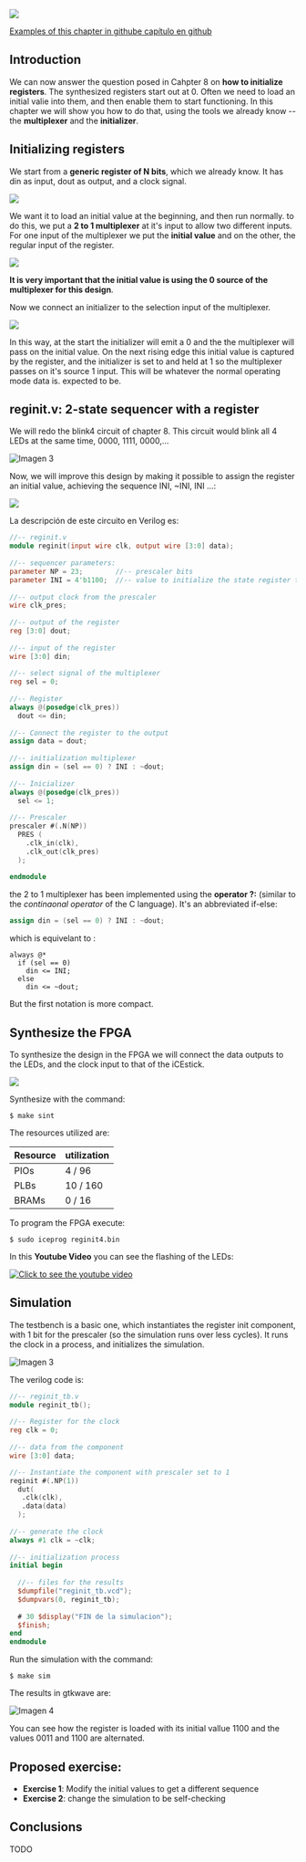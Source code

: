 ![](https://github.com/Obijuan/open-fpga-verilog-tutorial/raw/master/tutorial/ICESTICK/T13-reg-init/images/reginit-1.png)

[Examples of this chapter in githube capítulo en github](https://github.com/Obijuan/open-fpga-verilog-tutorial/tree/master/tutorial/ICESTICK/T13-reg-init)

## Introduction 
We can now answer the question posed in Cahpter 8 on **how to initialize registers**. The synthesized registers start out at 0. Often we need to load an initial valie into them, and then enable them to start functioning. In this chapter we will show you how to do that, using the tools we already know -- the **multiplexer** and the **initializer**. 

## Initializing registers 

We start from a **generic register of N bits**, which we already know. It has din as input, dout as output, and a clock signal. 

![](https://github.com/Obijuan/open-fpga-verilog-tutorial/raw/master/tutorial/ICESTICK/T13-reg-init/images/reginit-2.png)

We want it to load an initial value at the beginning, and then run normally. to do this, we put a **2 to 1 multiplexer** at it's input to allow two different inputs. For one input of the multiplexer we put the **initial value** and on the other, the regular input of the register. 

![](https://github.com/Obijuan/open-fpga-verilog-tutorial/raw/master/tutorial/ICESTICK/T13-reg-init/images/reginit-3.png)

**It is very important that the initial value is using the 0 source of the multiplexer for this design**.

Now we connect an initializer to the selection input of the multiplexer. 

![](https://github.com/Obijuan/open-fpga-verilog-tutorial/raw/master/tutorial/ICESTICK/T13-reg-init/images/reginit-4.png)

In this way, at the start the initializer will emit a 0 and the the multiplexer will pass on the initial value. On the next rising edge this initial value is captured by the register, and the initializer is set to and held at 1 so the multiplexer passes on it's source 1 input. This will be whatever the normal operating mode data is. expected to be. 

## reginit.v: 2-state sequencer with a register

We will redo the blink4 circuit of chapter 8. This circuit would blink all 4 LEDs at the same time, 0000, 1111, 0000,...

![Imagen 3](https://github.com/Obijuan/open-fpga-verilog-tutorial/raw/master/tutorial/ICESTICK/T08-register/images/blink4-3.png)

Now, we will improve this design by making it possible to assign the register an initial value, achieving the sequence INI, ~INI, INI ...: 

![](https://github.com/Obijuan/open-fpga-verilog-tutorial/raw/master/tutorial/ICESTICK/T13-reg-init/images/reginit-5.png)

La descripción de este circuito en Verilog es:

```verilog
//-- reginit.v
module reginit(input wire clk, output wire [3:0] data);
    
//-- sequencer parameters:
parameter NP = 23;        //-- prescaler bits 
parameter INI = 4'b1100;  //-- value to initialize the state register to
    
//-- output clock from the prescaler
wire clk_pres;
    
//-- output of the register
reg [3:0] dout;
    
//-- input of the register
wire [3:0] din;
    
//-- select signal of the multiplexer
reg sel = 0;
    
//-- Register
always @(posedge(clk_pres))
  dout <= din;
    
//-- Connect the register to the output
assign data = dout;
    
//-- initialization multiplexer
assign din = (sel == 0) ? INI : ~dout;
    
//-- Inicializer
always @(posedge(clk_pres))
  sel <= 1;
    
//-- Prescaler
prescaler #(.N(NP))
  PRES (
    .clk_in(clk),
    .clk_out(clk_pres)
  );
    
endmodule
```

the 2 to 1 multiplexer has been implemented using the **operator ?:** (similar to the _continaonal operator_ of the C language). It's an abbreviated if-else: 
```verilog
assign din = (sel == 0) ? INI : ~dout;
```

which is equivelant to :

```
always @*
  if (sel == 0)
    din <= INI;
  else
    din <= ~dout;
```
    
But the first notation is more compact. 

## Synthesize the FPGA

To synthesize the design in the FPGA we will connect the data outputs to the LEDs, and the clock input to that of the iCEstick. 

![](https://github.com/Obijuan/open-fpga-verilog-tutorial/raw/master/tutorial/ICESTICK/T13-reg-init/images/reginit-1.png)

Synthesize with the command:

    $ make sint

The resources utilized are:

| Resource | utilization
|----------|-----------
|PIOs      | 4 / 96
|PLBs      | 10 / 160
|BRAMs     | 0 / 16

To program the FPGA execute: 

    $ sudo iceprog reginit4.bin

In this **Youtube Video** you can see the flashing of the LEDs:

[![Click to see the youtube video](http://img.youtube.com/vi/dYikGANv1t4/0.jpg)](https://www.youtube.com/watch?v=dYikGANv1t4)

## Simulation
The testbench is a basic one, which instantiates the register init component, with 1 bit for the prescaler (so the simulation runs over less cycles). It runs the clock in a process, and initializes the simulation. 

![Imagen 3](https://github.com/Obijuan/open-fpga-verilog-tutorial/raw/master/tutorial/ICESTICK/T13-reg-init/images/reginit-6.png)

The verilog code is:

```verilog
//-- reginit_tb.v
module reginit_tb();
    
//-- Register for the clock
reg clk = 0;
    
//-- data from the component
wire [3:0] data;

//-- Instantiate the component with prescaler set to 1
reginit #(.NP(1))
  dut(
   .clk(clk),
   .data(data)
  );
    
//-- generate the clock
always #1 clk = ~clk;
    
//-- initialization process
initial begin
    
  //-- files for the results
  $dumpfile("reginit_tb.vcd");
  $dumpvars(0, reginit_tb);
    
  # 30 $display("FIN de la simulacion");
  $finish;
end
endmodule
```

Run the simulation with the command: 

    $ make sim

The results in gtkwave are:

![Imagen 4](https://github.com/Obijuan/open-fpga-verilog-tutorial/raw/master/tutorial/ICESTICK/T13-reg-init/images/T13-reginit-sim.png)

You can see how the register is loaded with its initial vallue 1100 and the values 0011 and 1100 are alternated. 

## Proposed exercise: 
* **Exercise 1**: Modify the initial values to get a different sequence
* **Exercise 2**: change the simulation to be self-checking

## Conclusions
TODO


